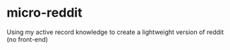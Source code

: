 # micro-reddit
Using my active record knowledge to create a lightweight version of reddit (no front-end)
